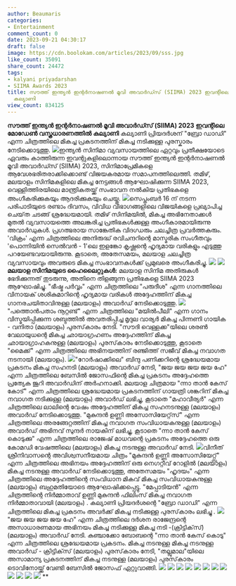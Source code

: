 ```yaml
---
author: Beaumaris
categories:
- Entertainment
comment_count: 0
date: 2023-09-21 04:30:17
draft: false
image: https://cdn.boolokam.com/articles/2023/09/sss.jpg
like_count: 35091
share_count: 24472
tags:
- kalyani priyadarshan
- SIIMA Awards 2023
title: സൗത്ത് ഇന്ത്യൻ ഇന്റർനാഷണൽ മൂവി അവാർഡ്സ് (SIIMA) 2023 ഇവന്റിലെ മോഡേൺ വസ്ത്രധാരണത്തിൽ
  കല്യാണി
view_count: 834125
---
```


**സൗത്ത് ഇന്ത്യൻ ഇന്റർനാഷണൽ മൂവി അവാർഡ്സ് (SIIMA) 2023 ഇവന്റിലെ മോഡേൺ വസ്ത്രധാരണത്തിൽ കല്യാണി** കല്യാണി പ്രിയദർശന് "ബ്രോ ഡാഡി" എന്ന ചിത്രത്തിലെ മികച്ച പ്രകടനത്തിന് മികച്ച നടിക്കുള്ള പുരസ്കാരം നേടിക്കൊടുത്തു. ![](https://cdn.boolokam.com/articles/2023/09/sss.jpg)ഇന്ത്യൻ സിനിമാ വ്യവസായത്തിലെ ഏറ്റവും പ്രതീക്ഷയോടെ ഏവരും കാത്തിരുന്ന ഇവന്റുകളിലൊന്നായ സൗത്ത് ഇന്ത്യൻ ഇന്റർനാഷണൽ മൂവി അവാർഡ്സ് (SIIMA) 2023, സിനിമാപ്രേമികളെ ആവേശഭരിതരാക്കിക്കൊണ്ട് വിജയകരമായ സമാപനത്തിലെത്തി. തമിഴ്, മലയാളം സിനിമകളിലെ മികച്ച നേട്ടങ്ങൾ ആഘോഷിക്കുന്ന SIIMA 2023, വെള്ളിത്തിരയിലെ മാന്ത്രികതയ്ക്ക് സംഭാവന നൽകിയ പ്രതിഭകളെ അംഗീകരിക്കുകയും ആദരിക്കുകയും ചെയ്തു. ![](https://cdn.boolokam.com/articles/2023/09/ddffff-3-3.jpg)സെപ്തംബർ 16 ന് നടന്ന പരിപാടിയുടെ രണ്ടാം ദിവസം, വിവിധ വിഭാഗങ്ങളിലെ വിജയികളെ പ്രഖ്യാപിച്ച ചെയ്‌ത ചടങ്ങ് ശ്രദ്ധേയമായി. തമിഴ് സിനിമയിൽ, മികച്ച അഭിനേതാക്കൾ മുതൽ വ്യവസായത്തെ അലങ്കരിച്ച പ്രതിഭകൾക്കുള്ള അംഗീകാരമായിരുന്നു അവാർഡുകൾ. പ്രഗത്ഭരായ സാങ്കേതിക വിദഗ്ധരും ചലച്ചിത്ര പ്രവർത്തകരും. 'വിക്രം' എന്ന ചിത്രത്തിലെ അനിരുദ്ധ് രവിചന്ദറിന്റെ മാസ്മരിക സംഗീതവും 'പൊന്നിയിൻ സെൽവൻ - 1'ലെ ഇളങ്കോ കൃഷ്ണന്റെ ഹൃദ്യമായ വരികളും എടുത്തു പറയേണ്ടവയായിരുന്നു. കൂടാതെ, അതേസമയം, മലയാള ചലച്ചിത്ര വ്യവസായവും അവരുടെ മികച്ച സംഭാവനകൾക്ക് പ്രമുഖരെ അംഗീകരിച്ചു. ![](https://cdn.boolokam.com/articles/2023/09/ssdddd.jpg) ![](https://cdn.boolokam.com/articles/2023/09/dffff-4.jpg) **മലയാള സിനിമയുടെ ഹൈലൈറ്റുകൾ:** മലയാള സിനിമ അതിരുകൾ ഭേദിക്കുന്നത് തുടരുന്നു, അതിനെ തിളങ്ങുന്ന പ്രതിഭകളെ SIIMA 2023 ആഘോഷിച്ചു. "ഭീഷ്മ പർവ്വം" എന്ന ചിത്രത്തിലെ "പരുദീശ" എന്ന ഗാനത്തിലെ വിനായക് ശശികുമാറിന്റെ ഹൃദ്യമായ വരികൾ അദ്ദേഹത്തിന് മികച്ച ഗാനരചയിതാവിനുള്ള (മലയാളം) അവാർഡ് നേടിക്കൊടുത്തു. ![](https://cdn.boolokam.com/articles/2023/09/dqqq-1-1.jpg)"പത്തൊൻപതാം നൂറ്റണ്ട്" എന്ന ചിത്രത്തിലെ "മയിൽപീലി" എന്ന ഗാനം വിസ്മയിപ്പിക്കുന്ന ശബ്ദത്തിൽ അവതരിപ്പിച്ച മൃദുല വാര്യർ മികച്ച പിന്നണി ഗായിക - വനിതാ (മലയാളം) പുരസ്‌കാരം നേടി. "സൗദി വെള്ളക്ക"യിലെ ശരൺ വേലായുധന്റെ മികച്ച ഛായാഗ്രഹണം അദ്ദേഹത്തിന് മികച്ച ഛായാഗ്രാഹകനുള്ള (മലയാളം) പുരസ്‌കാരം നേടിക്കൊടുത്തു, കൂടാതെ "മൈക്ക്" എന്ന ചിത്രത്തിലെ അഭിനയത്തിന് രഞ്ജിത്ത് സജീവ് മികച്ച നവാഗത നടനായി (മലയാളം). ![](https://cdn.boolokam.com/articles/2023/09/dqqq-2.jpg)"റോർഷാക്കിലെ" ബിന്ദു പണിക്കറിന്റെ ശ്രദ്ധേയമായ പ്രകടനം മികച്ച സഹനടി (മലയാളം) അവാർഡ് നേടി, "ജയ ജയ ജയ ജയ ഹേ" എന്ന ചിത്രത്തിലെ ബേസിൽ ജോസഫിന്റെ മികച്ച പ്രകടനം അദ്ദേഹത്തെ പ്രത്യേക ജൂറി അവാർഡിന് അർഹനാക്കി. മലയാള ചിത്രമായ "ന്നാ താൻ കേസ് കോട്" എന്ന ചിത്രത്തിലെ ശ്രദ്ധേയമായ പ്രകടനത്തിന് ഗായത്രി ശങ്കറിന് മികച്ച നവാഗത നടിക്കുള്ള (മലയാളം) അവാർഡ് ലഭിച്ചു, കൂടാതെ "മഹാവീര്യർ" എന്ന ചിത്രത്തിലെ ലാലിന്റെ വേഷം അദ്ദേഹത്തിന് മികച്ച സഹനടനുള്ള (മലയാളം) അവാർഡ് നേടിക്കൊടുത്തു. "മുകുന്ദൻ ഉണ്ണി അസോസിയേറ്റ്‌സ്" എന്ന ചിത്രത്തിലെ അരങ്ങേറ്റത്തിന് മികച്ച നവാഗത സംവിധായകനുള്ള (മലയാളം) അവാർഡ് അഭിനവ് സുന്ദർ നായകിന് ലഭിച്ചു, കൂടാതെ "ന്നാ താൻ കേസ് കൊടുക്കു" എന്ന ചിത്രത്തിലെ രാജേഷ് മാധവന്റെ പ്രകടനം അദ്ദേഹത്തെ ഒരു കോമഡി വേഷത്തിലെ (മലയാളം) മികച്ച നടനുള്ള അവാർഡ് നേടി. ![](https://cdn.boolokam.com/articles/2023/09/dqqq-3.jpg)വിനീത് ശ്രീനിവാസന്റെ അവിശ്വസനീയമായ ചിത്രം "മുകുന്ദൻ ഉണ്ണി അസോസിയേറ്റ്സ്" എന്ന ചിത്രത്തിലെ അഭിനയം അദ്ദേഹത്തിന് ഒരു നെഗറ്റീവ് റോളിൽ (മലയാളം) മികച്ച നടനുള്ള അവാർഡ് നേടിക്കൊടുത്തു, അതേസമയം "ഹൃദയം" എന്ന ചിത്രത്തിലെ അദ്ദേഹത്തിന്റെ സംവിധാന മികവ് മികച്ച സംവിധായകനുള്ള (മലയാളം) ബഹുമതിയോടെ ആഘോഷിക്കപ്പെട്ടു. "മേപ്പാടിയൻ" എന്ന ചിത്രത്തിന്റെ നിർമ്മാതാവ് ഉണ്ണി മുകുന്ദൻ ഫിലിംസ് മികച്ച നവാഗത നിർമ്മാതാവായി (മലയാളം) . കല്യാണി പ്രിയദർശന്റെ "ബ്രോ ഡാഡി" എന്ന ചിത്രത്തിലെ മികച്ച പ്രകടനം അവർക്ക് മികച്ച നടിക്കുള്ള പുരസ്‌കാരം ലഭിച്ചു . ![](https://cdn.boolokam.com/articles/2023/09/dqqq-4.jpg)"ജയ ജയ ജയ ജയ ഹേ" എന്ന ചിത്രത്തിലെ ദർശന രാജേന്ദ്രന്റെ അസാധാരണമായ അഭിനയം മികച്ച നടിക്കുള്ള മികച്ച നടി -(ക്രിട്ടിക്‌സ്) (മലയാളം) അവാർഡ് നേടി. കുഞ്ചാക്കോ ബോബന്റെ "ന്നാ താൻ കേസ് കൊടു" എന്ന ചിത്രത്തിലെ ശ്രദ്ധേയമായ പ്രകടനം. മികച്ച നടനുള്ള മികച്ച നടനുള്ള അവാർഡ് - ക്രിട്ടിക്‌സ് (മലയാളം) പുരസ്‌കാരം നേടി, "തല്ലുമാല"യിലെ അസാമാന്യ പ്രകടനത്തിന് മികച്ച നടനുള്ള (മലയാളം) പുരസ്‌കാരം ടൊവിനോയ്ക്ക് വേണ്ടി ബേസിൽ ജോസഫ് ഏറ്റുവാങ്ങി. ![](https://cdn.boolokam.com/articles/2023/09/dqqq-5.jpg) ![](https://cdn.boolokam.com/articles/2023/09/dqqq-6.jpg) ![](https://cdn.boolokam.com/articles/2023/09/dqqq-7.jpg) ![](https://cdn.boolokam.com/articles/2023/09/dqqq-8.jpg) ![](https://cdn.boolokam.com/articles/2023/09/dqqq-9.jpg) ![](https://cdn.boolokam.com/articles/2023/09/dqqq-10.jpg) ![](https://cdn.boolokam.com/articles/2023/09/dqqq-11.jpg) ![](https://cdn.boolokam.com/articles/2023/09/dqqq-12.jpg) ![](https://cdn.boolokam.com/articles/2023/09/dqqq-13.jpg) ![](https://cdn.boolokam.com/articles/2023/09/dqqq-14.jpg) ![](https://cdn.boolokam.com/articles/2023/09/dqqq-15.jpg) ![](https://cdn.boolokam.com/articles/2023/09/dqqq-16.jpg) **